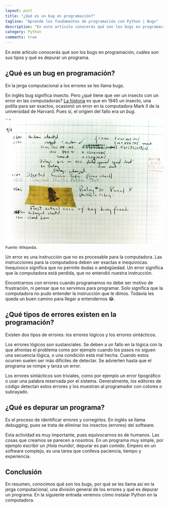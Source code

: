 ```yaml
---
layout: post
title: "¿Qué es un bug en programación?"
tagline: "Aprende los fundamentos de programación con Python | Bugs"
description: "En este artículo conocerás qué son los bugs en programación, cuáles son sus tipos y qué es depurar un programa"
category: Python
comments: true
---
```


En este artículo conocerás qué son los bugs en programación, cuáles son sus tipos y qué es depurar un programa.  

<p style="text-align: center;">
<i class="fas fa-bug" style='font-size:80px;color: red;'></i> 
</p>

## ¿Qué es un bug en programación?  
En la jerga computacional a los errores se les llama bugs.  

En inglés bug significa insecto. Pero ¿qué tiene que ver un insecto con un error en las computadoras? [La historia](https://en.wikipedia.org/wiki/Software_bug) es que en 1945 un insecto, una polilla para ser exactos, ocasionó un error en la computadora Mark II de la universidad de Harvard. Pues sí, el origien del fallo era un *bug*.  

![Primer Bug de la computación, 1945](/assets/images/First_Computer_Bug,_1945.jpg)  
<small>Fuente: Wikipedia.</small>

Un error es una instrucción que no es procesable para la computadora. Las instrucciones para la computadora deben ser exactas e inequívocas. Inequívoco significa que no permite dudas o ambigüedad. Un error significa que la computadora está perdida, que no entendió nuestra instrucción.  

Encontrarnos con errores cuando programamos no debe ser motivo de frustración, ni pensar que no servimos para programar. Solo significa que la computadora no pudo entender la instrucción que le dimos. Todavía les queda un buen camino para llegar a entendernos 😂.  

## ¿Qué tipos de errores existen en la programación?  
Existen dos tipos de errores: los errores lógicos y los errores sintácticos.  

Los errores lógicos son sustanciales. Se deben a un fallo en la lógica con la que afrontas el problema como por ejemplo cuando los pasos no siguen una secuencia lógica, o una condición está mal hecha. Cuando estos ocurren suelen ser más difíciles de detectar. Se advierten hasta que el programa se rompe y lanza un error.  

Los errores sintácticos son triviales, como por ejemplo un error tipográfico o usar una palabra reservada por el sistema. Generalmente, los editores de código detectan estos errores y los muestran al programador con colores o subrayado.  

## ¿Qué es depurar un programa?  
Es el proceso de identificar errores y corregirlos. En inglés se llama *debugging*, pues se trata de eliminar los insectos (errores) del software.  

Esta actividad es muy importante, pues equivocarnos es de humanos. Las cosas que creamos se parecen a nosotros. En un programa muy simple, por ejemplo escribir un ¡Hola mundo!, depurar es pan comido. Empero en un software complejo, es una tarea que conlleva paciencia, tiempo y experiencia.  

## Conclusión  
En resumen, conocimos qué son los bugs, por qué se les llama así en la jerga computacional, una división general de los errores y qué es depurar un programa. En la siguiente entrada veremos cómo instalar Python en la computadora.  